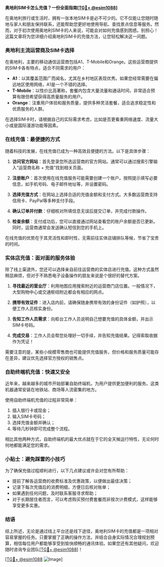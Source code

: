 **奥地利SIM卡怎么充值？一份全面指南[[TG💪+ @esim1088](https://t.me/s/esim1088)]**

在奥地利旅行或生活时，拥有一张本地SIM卡是必不可少的。它不仅能让您随时随地与家人和朋友保持联系，还能帮助您更好地使用导航、查找景点信息等服务。然而，对于初次使用奥地利SIM卡的人来说，可能会对如何充值感到困惑。别担心！这篇文章将为您详细介绍奥地利SIM卡的充值方法，让您轻松解决这一问题。

### 奥地利主流运营商及SIM卡选择

在奥地利，主要的移动通信运营商包括A1、T-Mobile和Orange。这些运营商提供的SIM卡各有特点，适合不同需求的用户：

- **A1**：以其覆盖范围广而闻名，尤其在乡村地区表现优秀。如果您经常需要在偏远地区使用网络，A1是一个不错的选择。
- **T-Mobile**：以性价比高著称，套餐内包含大量流量和通话时间，非常适合预算有限但希望获得高质量服务的用户。
- **Orange**：注重用户体验和服务质量，提供多种灵活套餐，适合追求稳定性和优质服务的人群。

在选择SIM卡时，请根据自己的实际需求考虑，比如是否更看重网络速度、流量大小或是国际漫游功能等因素。

### 在线充值：最便捷的方式

随着科技的发展，在线充值已成为一种高效且便捷的方法。以下是具体步骤：

1. **访问官方网站**：首先登录您所选运营商的官方网站。通常可以通过搜索引擎输入“运营商名称 + 充值”找到相关页面。
   
2. **注册账户**：首次使用在线充值服务可能需要创建一个账户。按照提示填写必要信息，如手机号码、电子邮件地址等，并设置密码。

3. **选择充值方式**：在网站上选择合适的充值金额和支付方式。大多数运营商支持信用卡、PayPal等多种支付手段。

4. **确认订单并付款**：仔细核对所填信息无误后提交订单，并完成付款操作。

5. **检查余额**：支付成功后，您可以直接通过网站查看您的账户余额是否已更新。同时，运营商通常会发送确认短信到您的手机上。

在线充值的优势在于其灵活性和即时性，无需前往实体店铺排队等候，节省了宝贵的时间。

### 实体店充值：面对面的服务体验

除了线上渠道外，您还可以选择亲自前往运营商的实体店进行充值。这种方式虽然稍显麻烦，但对于不熟悉电子设备操作的朋友来说是个很好的替代方案。

1. **寻找最近的营业厅**：利用地图应用搜索附近的运营商门店位置。一般情况下，大型购物中心或交通枢纽附近都会有相应的网点。

2. **携带有效证件**：进入店内前，请确保随身携带有效的身份证件（如护照），以便工作人员核实身份。

3. **告知工作人员需求**：向柜台工作人员说明自己想要充值的具体金额，并出示SIM卡号码。

4. **完成交易**：工作人员会帮您处理好一切手续，并告知充值结果。记得索取收据作为凭证！

需要注意的是，某些小规模零售商也可能提供充值服务，但价格和服务质量可能存在差异，建议优先选择官方授权的销售点。

### 自助终端机充值：快速又安全

近年来，越来越多的城市开始部署自助终端机，为用户提供更加便利的服务。这类机器通常安装在地铁站、商场等人流密集的地方。

使用自助终端机充值的过程非常简单：

1. 插入银行卡或现金；
2. 输入SIM卡号码；
3. 选择充值金额并确认；
4. 等待几秒钟即可完成整个流程。

相比其他两种方式，自助终端机的最大优点就在于它的全天候运行特性，无论何时何地都能满足您的需求。

### 小贴士：避免踩雷的小技巧

为了确保充值过程顺利进行，以下几点建议或许会对您有所帮助：

- 提前了解各运营商的收费标准及优惠政策，以便做出最佳决策；
- 记录下每次充值后的消费明细，方便日后核对账单；
- 如果遇到任何问题，及时联系客服寻求帮助；
- 对于长期居住者而言，可以考虑购买预付费套餐而非按次计费模式，这样能够享受更多实惠。

### 结语

综上所述，无论是通过线上平台还是线下途径，奥地利SIM卡的充值都是一项相对容易掌握的任务。只要掌握了正确的操作方法，并结合自身实际情况合理规划预算，相信每位用户都能够享受到愉快顺畅的通讯体验。如果您还有其他疑问，欢迎随时咨询专业团队[[TG💪+ @esim1088](https://t.me/s/esim1088)]！

[[TG💪+ @esim1088](https://t.me/s/esim1088) ![Image](https://i.postimg.cc/4NQfJmqS/Snipaste-2025-05-13-00-14-12.png)]